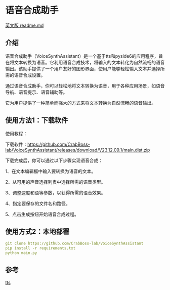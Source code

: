 # 语音合成助手

[英文版 readme.md](https://github.com/CrabBoss-lab/VoiceSynthAssistant/blob/master/README-en.md)

## 介绍
语音合成助手（VoiceSynthAssistant）是一个基于tts和pyside6的应用程序，旨在将文本转换为语音。它利用语音合成技术，将输入的文本转化为自然流畅的语音输出。该助手提供了一个用户友好的图形界面，使用户能够轻松输入文本并选择所需的语音合成设置。

通过语音合成助手，你可以轻松地将文本转换为语音，用于各种应用场景，如语音导航、语音提示、语音辅助等。

它为用户提供了一种简单而强大的方式来将文本转换为自然流畅的语音输出。
## 使用方法1：下载软件
使用教程：

下载软件：https://github.com/CrabBoss-lab/VoiceSynthAssistant/releases/download/V23.12.09.1/main.dist.zip

下载完成后，你可以通过以下步骤实现语音合成：

1、在文本编辑框中输入要转换为语音的文本。

2、从可用的声音选择列表中选择所需的语音类型。

3、调整速度和语等参数，以获得所需的语音效果。

4、指定要保存的文件名和路径。

5、点击生成按钮开始语音合成过程。

## 使用方式2：本地部署
```yaml
git clone https://github.com/CrabBoss-lab/VoiceSynthAssistant
pip install -r requirements.txt
python main.py
```

## 参考
[tts](https://github.com/skygongque/tts)
